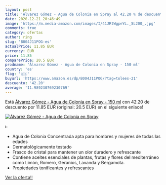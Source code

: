 ```yaml
---
layout: post
title: 'Álvarez Gómez - Agua de Colonia en Spray al 42.20 % de descuento'
date: 2020-12-21 20:46:49
image: 'https://m.media-amazon.com/images/I/41JRtWgpeYL._SL200_.jpg'
comments: true
category: ofertas
author: ring
slug: 'B004J11POG-es'
actualPrice: 11.85 EUR
currency: EUR
price: 11.85
comparePrice: 20.5 EUR
prodname: 'Álvarez Gómez - Agua de Colonia en Spray - 150 ml'
country: 'es'
flag: '🇪🇸'
buyurl: 'https://www.amazon.es/dp/B004J11POG/?tag=tolees-21'
descuento: '42.20'
average: '11.989230769230769'
---
```


Está [Álvarez Gómez - Agua de Colonia en Spray - 150 ml](https://www.amazon.es/dp/B004J11POG/?tag=tolees-21) con 42.20 de descuento por 11.85 EUR (original: 20.5 EUR) en el siguiente enlace!

[![Álvarez Gómez - Agua de Colonia en Spray](https://m.media-amazon.com/images/I/41JRtWgpeYL._SL200_.jpg)](https://www.amazon.es/dp/B004J11POG/?tag=tolees-21)

ℹ️:

- Agua de Colonia Concentrada apta para hombres y mujeres de todas las edades
- Dermatológicamente testado
- Frasco de cristal para mantener un olor duradero y refrescante
- Contiene aceites esenciales de plantas, frutas y flores del mediterráneo como Limón, Romero, Geranios, Lavanda y Bergamota.
- Propiedades tonificantes y refrescantes

[Ver la oferta!!](https://www.amazon.es/dp/B004J11POG/?tag=tolees-21)
